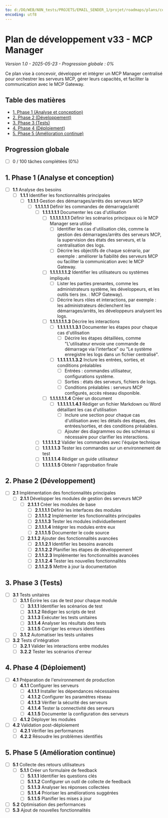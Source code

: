 ```yaml
---
to: d:/DO/WEB/N8N_tests/PROJETS/EMAIL_SENDER_1/projet/roadmaps/plans/consolidated/plan-dev-v33-mcp-manager.md
encoding: utf8
---
```

# Plan de développement v33 - MCP Manager
*Version 1.0 - 2025-05-23 - Progression globale : 0%*

Ce plan vise à concevoir, développer et intégrer un MCP Manager centralisé pour orchestrer les serveurs MCP, gérer leurs capacités, et faciliter la communication avec le MCP Gateway.

## Table des matières
- [1. Phase 1 (Analyse et conception)](#1-phase-1-analyse-et-conception)
- [2. Phase 2 (Développement)](#2-phase-2-développement)
- [3. Phase 3 (Tests)](#3-phase-3-tests)
- [4. Phase 4 (Déploiement)](#4-phase-4-déploiement)
- [5. Phase 5 (Amélioration continue)](#5-phase-5-amélioration-continue)

## Progression globale
- [ ] 0 / 100 tâches complétées (0%)

## 1. Phase 1 (Analyse et conception)
- [ ] **1.1** Analyse des besoins
  - [ ] **1.1.1** Identifier les fonctionnalités principales
    - [ ] **1.1.1.1** Gestion des démarrages/arrêts des serveurs MCP
      - [ ] **1.1.1.1.1** Définir les commandes de démarrage/arrêt
        - [ ] **1.1.1.1.1.1** Documenter les cas d'utilisation
          - [ ] **1.1.1.1.1.1.1** Définir les scénarios principaux où le MCP Manager sera utilisé
            - [ ] Identifier les cas d'utilisation clés, comme la gestion des démarrages/arrêts des serveurs MCP, la supervision des états des serveurs, et la centralisation des logs.
            - [ ] Décrire les objectifs de chaque scénario, par exemple : améliorer la fiabilité des serveurs MCP ou faciliter la communication avec le MCP Gateway.
          - [ ] **1.1.1.1.1.1.2** Identifier les utilisateurs ou systèmes impliqués
            - [ ] Lister les parties prenantes, comme les administrateurs système, les développeurs, et les outils tiers (ex. : MCP Gateway).
            - [ ] Décrire leurs rôles et interactions, par exemple : les administrateurs déclenchent les démarrages/arrêts, les développeurs analysent les logs.
          - [ ] **1.1.1.1.1.1.3** Décrire les interactions
            - [ ] **1.1.1.1.1.1.3.1** Documenter les étapes pour chaque cas d'utilisation
              - [ ] Décrire les étapes détaillées, comme "L'utilisateur envoie une commande de démarrage via l'interface" ou "Le système enregistre les logs dans un fichier centralisé".
            - [ ] **1.1.1.1.1.1.3.2** Inclure les entrées, sorties, et conditions préalables
              - [ ] Entrées : commandes utilisateur, configurations système.
              - [ ] Sorties : états des serveurs, fichiers de logs.
              - [ ] Conditions préalables : serveurs MCP configurés, accès réseau disponible.
          - [ ] **1.1.1.1.1.1.4** Créer un document
            - [ ] **1.1.1.1.1.1.4.1** Rédiger un fichier Markdown ou Word détaillant les cas d'utilisation
              - [ ] Inclure une section pour chaque cas d'utilisation avec les détails des étapes, des entrées/sorties, et des conditions préalables.
              - [ ] Ajouter des diagrammes ou des schémas si nécessaire pour clarifier les interactions.
        - [ ] **1.1.1.1.1.2** Valider les commandes avec l'équipe technique
        - [ ] **1.1.1.1.1.3** Tester les commandes sur un environnement de test
        - [ ] **1.1.1.1.1.4** Rédiger un guide utilisateur
        - [ ] **1.1.1.1.1.5** Obtenir l'approbation finale

## 2. Phase 2 (Développement)
- [ ] **2.1** Implémentation des fonctionnalités principales
  - [ ] **2.1.1** Développer les modules de gestion des serveurs MCP
    - [ ] **2.1.1.1** Créer les modules de base
      - [ ] **2.1.1.1.1** Définir les interfaces des modules
      - [ ] **2.1.1.1.2** Implémenter les fonctionnalités principales
      - [ ] **2.1.1.1.3** Tester les modules individuellement
      - [ ] **2.1.1.1.4** Intégrer les modules entre eux
      - [ ] **2.1.1.1.5** Documenter le code source
    - [ ] **2.1.1.2** Ajouter des fonctionnalités avancées
      - [ ] **2.1.1.2.1** Identifier les besoins avancés
      - [ ] **2.1.1.2.2** Planifier les étapes de développement
      - [ ] **2.1.1.2.3** Implémenter les fonctionnalités avancées
      - [ ] **2.1.1.2.4** Tester les nouvelles fonctionnalités
      - [ ] **2.1.1.2.5** Mettre à jour la documentation

## 3. Phase 3 (Tests)
- [ ] **3.1** Tests unitaires
  - [ ] **3.1.1** Écrire les cas de test pour chaque module
    - [ ] **3.1.1.1** Identifier les scénarios de test
    - [ ] **3.1.1.2** Rédiger les scripts de test
    - [ ] **3.1.1.3** Exécuter les tests unitaires
    - [ ] **3.1.1.4** Analyser les résultats des tests
    - [ ] **3.1.1.5** Corriger les erreurs identifiées
  - [ ] **3.1.2** Automatiser les tests unitaires
- [ ] **3.2** Tests d'intégration
  - [ ] **3.2.1** Valider les interactions entre modules
  - [ ] **3.2.2** Tester les scénarios d'erreur

## 4. Phase 4 (Déploiement)
- [ ] **4.1** Préparation de l'environnement de production
  - [ ] **4.1.1** Configurer les serveurs
    - [ ] **4.1.1.1** Installer les dépendances nécessaires
    - [ ] **4.1.1.2** Configurer les paramètres réseau
    - [ ] **4.1.1.3** Vérifier la sécurité des serveurs
    - [ ] **4.1.1.4** Tester la connectivité des serveurs
    - [ ] **4.1.1.5** Documenter la configuration des serveurs
  - [ ] **4.1.2** Déployer les modules
- [ ] **4.2** Validation post-déploiement
  - [ ] **4.2.1** Vérifier les performances
  - [ ] **4.2.2** Résoudre les problèmes identifiés

## 5. Phase 5 (Amélioration continue)
- [ ] **5.1** Collecte des retours utilisateurs
  - [ ] **5.1.1** Créer un formulaire de feedback
    - [ ] **5.1.1.1** Identifier les questions clés
    - [ ] **5.1.1.2** Configurer un outil de collecte de feedback
    - [ ] **5.1.1.3** Analyser les réponses collectées
    - [ ] **5.1.1.4** Prioriser les améliorations suggérées
    - [ ] **5.1.1.5** Planifier les mises à jour
- [ ] **5.2** Optimisation des performances
- [ ] **5.3** Ajout de nouvelles fonctionnalités
